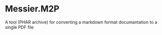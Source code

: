 # Messier.M2P
A tool  (PHAR archive) for converting a markdown format documantation to a single PDF file
